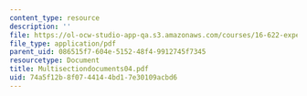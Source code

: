 ```yaml
---
content_type: resource
description: ''
file: https://ol-ocw-studio-app-qa.s3.amazonaws.com/courses/16-622-experimental-projects-ii-fall-2003/74a5f12b8f0744144bd17e30109acbd6_Multisectiondocuments04.pdf
file_type: application/pdf
parent_uid: 086515f7-604e-5152-48f4-9912745f7345
resourcetype: Document
title: Multisectiondocuments04.pdf
uid: 74a5f12b-8f07-4414-4bd1-7e30109acbd6
---
```

